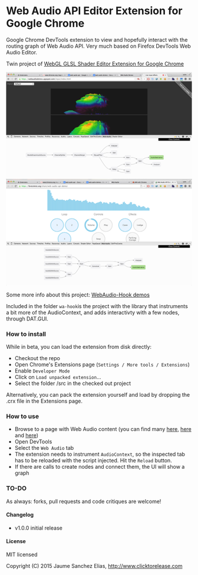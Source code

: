 # Web Audio API Editor Extension for Google Chrome

Google Chrome DevTools extension to view and hopefully interact with the routing graph of Web Audio API. Very much based on Firefox DevTools Web Audio Editor.

Twin project of [WebGL GLSL Shader Editor Extension for Google Chrome
](https://github.com/spite/ShaderEditorExtension)

![Web Audio Editor](/about/snapshot-1.jpg)
![Web Audio Editor](/about/snapshot-2.jpg)

Some more info about this project: [WebAudio-Hook demos](http://www.clicktorelease.com/tmp/wa-hook/)

Included in the folder ``wa-hook``is the project with the library that instruments a bit more of the AudioContext, and adds interactivty with a few nodes, through DAT.GUI.

### How to install ###

While in beta, you can load the extension from disk directly:
- Checkout the repo
- Open Chrome's Extensions page (``Settings / More tools / Extensions``)
- Enable ``Developer Mode``
- Click on ``Load unpacked extension``...
- Select the folder /src in the checked out project

Alternatively, you can pack the extension yourself and load by dropping the .crx file in the Extensions page.

### How to use ###

- Browse to a page with Web Audio content (you can find many [here]( http://webaudiodemos.appspot.com/), [here]( https://chromium.googlecode.com/svn/trunk/samples/audio/samples.html) and [here](https://www.chromeexperiments.com/?q=web%20audio))
- Open DevTools
- Select the ``Web Audio`` tab
- The extension needs to instrument ``AudioContext``, so the inspected tab has to be reloaded with the script injected. Hit the ``Reload`` button.
- If there are calls to create nodes and connect them, the UI will show a graph

### TO-DO ###

As always: forks, pull requests and code critiques are welcome!

#### Changelog ####

- v1.0.0 initial release

#### License ####

MIT licensed

Copyright (C) 2015 Jaume Sanchez Elias, http://www.clicktorelease.com
